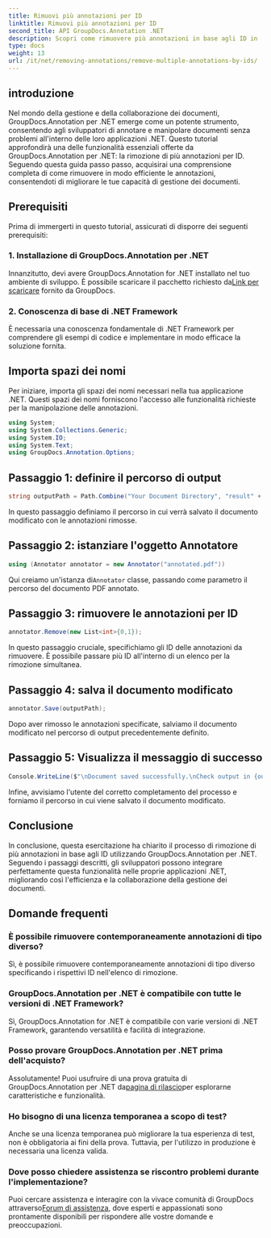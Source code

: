 ```yaml
---
title: Rimuovi più annotazioni per ID
linktitle: Rimuovi più annotazioni per ID
second_title: API GroupDocs.Annotation .NET
description: Scopri come rimuovere più annotazioni in base agli ID in .NET utilizzando GroupDocs.Annotation, migliorando facilmente le funzionalità di gestione dei documenti.
type: docs
weight: 13
url: /it/net/removing-annotations/remove-multiple-annotations-by-ids/
---
```

## introduzione
Nel mondo della gestione e della collaborazione dei documenti, GroupDocs.Annotation per .NET emerge come un potente strumento, consentendo agli sviluppatori di annotare e manipolare documenti senza problemi all'interno delle loro applicazioni .NET. Questo tutorial approfondirà una delle funzionalità essenziali offerte da GroupDocs.Annotation per .NET: la rimozione di più annotazioni per ID. Seguendo questa guida passo passo, acquisirai una comprensione completa di come rimuovere in modo efficiente le annotazioni, consentendoti di migliorare le tue capacità di gestione dei documenti.
## Prerequisiti
Prima di immergerti in questo tutorial, assicurati di disporre dei seguenti prerequisiti:
### 1. Installazione di GroupDocs.Annotation per .NET
 Innanzitutto, devi avere GroupDocs.Annotation for .NET installato nel tuo ambiente di sviluppo. È possibile scaricare il pacchetto richiesto da[Link per scaricare](https://releases.groupdocs.com/annotation/net/) fornito da GroupDocs.
### 2. Conoscenza di base di .NET Framework
È necessaria una conoscenza fondamentale di .NET Framework per comprendere gli esempi di codice e implementare in modo efficace la soluzione fornita.

## Importa spazi dei nomi
Per iniziare, importa gli spazi dei nomi necessari nella tua applicazione .NET. Questi spazi dei nomi forniscono l'accesso alle funzionalità richieste per la manipolazione delle annotazioni.
```csharp
using System;
using System.Collections.Generic;
using System.IO;
using System.Text;
using GroupDocs.Annotation.Options;
```

## Passaggio 1: definire il percorso di output
```csharp
string outputPath = Path.Combine("Your Document Directory", "result" + Path.GetExtension("input.pdf"));
```
In questo passaggio definiamo il percorso in cui verrà salvato il documento modificato con le annotazioni rimosse.
## Passaggio 2: istanziare l'oggetto Annotatore
```csharp
using (Annotator annotator = new Annotator("annotated.pdf"))
```
 Qui creiamo un'istanza di`Annotator` classe, passando come parametro il percorso del documento PDF annotato.
## Passaggio 3: rimuovere le annotazioni per ID
```csharp
annotator.Remove(new List<int>{0,1});
```
In questo passaggio cruciale, specifichiamo gli ID delle annotazioni da rimuovere. È possibile passare più ID all'interno di un elenco per la rimozione simultanea.
## Passaggio 4: salva il documento modificato
```csharp
annotator.Save(outputPath);
```
Dopo aver rimosso le annotazioni specificate, salviamo il documento modificato nel percorso di output precedentemente definito.
## Passaggio 5: Visualizza il messaggio di successo
```csharp
Console.WriteLine($"\nDocument saved successfully.\nCheck output in {outputPath}.");
```
Infine, avvisiamo l'utente del corretto completamento del processo e forniamo il percorso in cui viene salvato il documento modificato.

## Conclusione
In conclusione, questa esercitazione ha chiarito il processo di rimozione di più annotazioni in base agli ID utilizzando GroupDocs.Annotation per .NET. Seguendo i passaggi descritti, gli sviluppatori possono integrare perfettamente questa funzionalità nelle proprie applicazioni .NET, migliorando così l'efficienza e la collaborazione della gestione dei documenti.
## Domande frequenti
### È possibile rimuovere contemporaneamente annotazioni di tipo diverso?
Sì, è possibile rimuovere contemporaneamente annotazioni di tipo diverso specificando i rispettivi ID nell'elenco di rimozione.
### GroupDocs.Annotation per .NET è compatibile con tutte le versioni di .NET Framework?
Sì, GroupDocs.Annotation for .NET è compatibile con varie versioni di .NET Framework, garantendo versatilità e facilità di integrazione.
### Posso provare GroupDocs.Annotation per .NET prima dell'acquisto?
 Assolutamente! Puoi usufruire di una prova gratuita di GroupDocs.Annotation per .NET da[pagina di rilascio](https://releases.groupdocs.com/)per esplorarne caratteristiche e funzionalità.
### Ho bisogno di una licenza temporanea a scopo di test?
Anche se una licenza temporanea può migliorare la tua esperienza di test, non è obbligatoria ai fini della prova. Tuttavia, per l'utilizzo in produzione è necessaria una licenza valida.
### Dove posso chiedere assistenza se riscontro problemi durante l'implementazione?
 Puoi cercare assistenza e interagire con la vivace comunità di GroupDocs attraverso[Forum di assistenza](https://forum.groupdocs.com/c/annotation/10), dove esperti e appassionati sono prontamente disponibili per rispondere alle vostre domande e preoccupazioni.